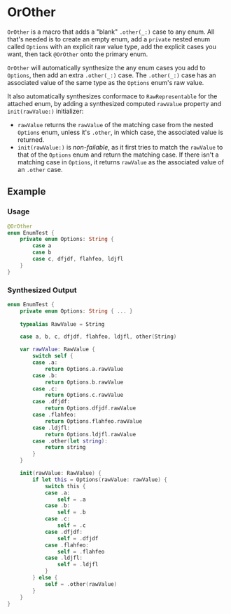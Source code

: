 # OrOther

`OrOther` is a macro that adds a "blank" `.other(_:)` case to any enum. All that's needed is to create an empty enum, add a `private` nested enum called `Options` with an explicit raw value type, add the explicit cases you want, then tack `@OrOther` onto the primary enum.

`OrOther` will automatically synthesize the any enum cases you add to `Options`, then add an extra `.other(_:)` case. The `.other(_:)` case has an associated value of the same type as the `Options` enum's raw value.

It also automatically synthesizes conformace to `RawRepresentable` for the attached enum, by adding a synthesized computed `rawValue` property and `init(rawValue:)` initializer:
- `rawValue` returns the `rawValue` of the matching case from the nested `Options` enum, unless it's `.other`, in which case, the associated value is returned.
- `init(rawValue:)` is *non-failable*, as it first tries to match the `rawValue` to that of the `Options` enum and return the matching case. If there isn't a matching case in `Options`, it returns `rawValue` as the associated value of an `.other` case.

## Example

### Usage

```swift
@OrOther
enum EnumTest {
    private enum Options: String {
        case a
        case b
        case c, dfjdf, flahfeo, ldjfl
    }
}
```

### Synthesized Output

```swift
enum EnumTest {
    private enum Options: String { ... }
    
    typealias RawValue = String

    case a, b, c, dfjdf, flahfeo, ldjfl, other(String)

    var rawValue: RawValue {
        switch self {
        case .a:
            return Options.a.rawValue
        case .b:
            return Options.b.rawValue
        case .c:
            return Options.c.rawValue
        case .dfjdf:
            return Options.dfjdf.rawValue
        case .flahfeo:
            return Options.flahfeo.rawValue
        case .ldjfl:
            return Options.ldjfl.rawValue
        case .other(let string):
            return string
        }
    }

    init(rawValue: RawValue) {
        if let this = Options(rawValue: rawValue) {
            switch this {
            case .a:
                self = .a
            case .b:
                self = .b
            case .c:
                self = .c
            case .dfjdf:
                self = .dfjdf
            case .flahfeo:
                self = .flahfeo
            case .ldjfl:
                self = .ldjfl
            }
        } else {
            self = .other(rawValue)
        }
    }
}
```
